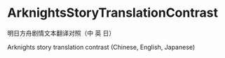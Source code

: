 # ArknightsStoryTranslationContrast

明日方舟剧情文本翻译对照（中 英 日）

Arknights story translation contrast (Chinese, English, Japanese)
